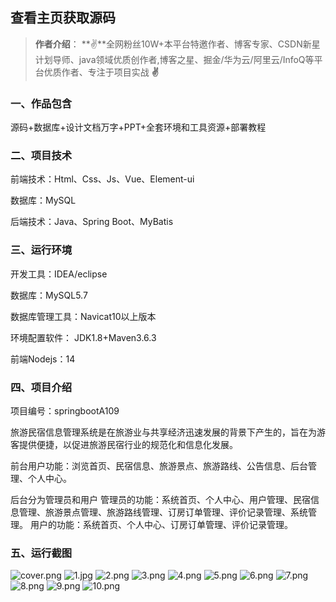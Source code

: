 
 
## 查看主页获取源码

> **作者介绍**： **✌**全网粉丝10W+本平台特邀作者、博客专家、CSDN新星计划导师、java领域优质创作者,博客之星、掘金/华为云/阿里云/InfoQ等平台优质作者、专注于项目实战 **✌**

  

### 一、作品包含

源码+数据库+设计文档万字+PPT+全套环境和工具资源+部署教程

### 二、项目技术

前端技术：Html、Css、Js、Vue、Element-ui

数据库：MySQL

后端技术：Java、Spring Boot、MyBatis

  

### 三、运行环境

开发工具：IDEA/eclipse

数据库：MySQL5.7

数据库管理工具：Navicat10以上版本

环境配置软件： JDK1.8+Maven3.6.3

前端Nodejs：14


### 四、项目介绍
项目编号：springbootA109

旅游民宿信息管理系统是在旅游业与共享经济迅速发展的背景下产生的，旨在为游客提供便捷，以促进旅游民宿行业的规范化和信息化发展。

前台用户功能：浏览首页、民宿信息、旅游景点、旅游路线、公告信息、后台管理、个人中心。

后台分为管理员和用户
管理员的功能：系统首页、个人中心、用户管理、民宿信息管理、旅游景点管理、旅游路线管理、订房订单管理、评价记录管理、系统管理。
用户的功能：系统首页、个人中心、订房订单管理、评价记录管理。

### 五、运行截图

![cover.png](./cover.png)
![1.jpg](./1.jpg)
![2.png](./2.png)
![3.png](./3.png)
![4.png](./4.png)
![5.png](./5.png)
![6.png](./6.png)
![7.png](./7.png)
![8.png](./8.png)
![9.png](./9.png)
![10.png](./10.png)




  
